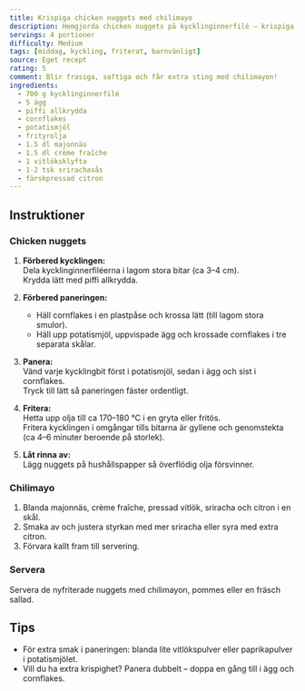 ```yaml
---
title: Krispiga chicken nuggets med chilimayo
description: Hemgjorda chicken nuggets på kycklinginnerfilé – krispiga, saftiga och fyllda med smak. Serveras med en krämig chilimayo med sriracha och citron. Perfekt för både barn och vuxna!
servings: 4 portioner
difficulty: Medium
tags: [middag, kyckling, friterat, barnvänligt]
source: Eget recept
rating: 5
comment: Blir frasiga, saftiga och får extra sting med chilimayon!
ingredients:
  - 700 g kycklinginnerfilé
  - 5 ägg
  - piffi allkrydda
  - cornflakes
  - potatismjöl
  - frityrolja
  - 1.5 dl majonnäs
  - 1.5 dl crème fraîche
  - 1 vitlöksklyfta
  - 1-2 tsk srirachasås
  - färskpressad citron
---
```


## Instruktioner

### Chicken nuggets

1. **Förbered kycklingen:**  
   Dela kycklinginnerfiléerna i lagom stora bitar (ca 3–4 cm).  
   Krydda lätt med piffi allkrydda.  

2. **Förbered paneringen:**  
   - Häll cornflakes i en plastpåse och krossa lätt (till lagom stora smulor).  
   - Häll upp potatismjöl, uppvispade ägg och krossade cornflakes i tre separata skålar.  

3. **Panera:**  
   Vänd varje kycklingbit först i potatismjöl, sedan i ägg och sist i cornflakes.  
   Tryck till lätt så paneringen fäster ordentligt.  

4. **Fritera:**  
   Hetta upp olja till ca 170–180 °C i en gryta eller fritös.  
   Fritera kycklingen i omgångar tills bitarna är gyllene och genomstekta (ca 4–6 minuter beroende på storlek).  

5. **Låt rinna av:**  
   Lägg nuggets på hushållspapper så överflödig olja försvinner.  

### Chilimayo

1. Blanda majonnäs, crème fraîche, pressad vitlök, sriracha och citron i en skål.  
2. Smaka av och justera styrkan med mer sriracha eller syra med extra citron.  
3. Förvara kallt fram till servering.  

### Servera
Servera de nyfriterade nuggets med chilimayon, pommes eller en fräsch sallad.  

## Tips

- För extra smak i paneringen: blanda lite vitlökspulver eller paprikapulver i potatismjölet.  
- Vill du ha extra krispighet? Panera dubbelt – doppa en gång till i ägg och cornflakes.
